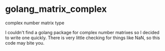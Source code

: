 # golang_matrix_complex
complex number matrix type

I couldn't find a golang package for complex number matrixes so I decided to write one quickly. 
There is very little checking for things like NaN, so this code may bite you. 
